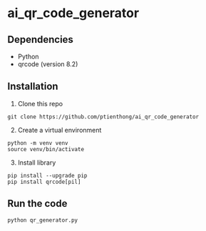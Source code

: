 # ai_qr_code_generator

## Dependencies
- Python
- qrcode (version 8.2)

## Installation
1. Clone this repo

```
git clone https://github.com/ptienthong/ai_qr_code_generator
```

2. Create a virtual environment
```
python -m venv venv
source venv/bin/activate
```

3. Install library
```
pip install --upgrade pip
pip install qrcode[pil]
```
## Run the code
```
python qr_generator.py
```